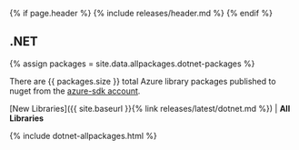 {% if page.header %}
{% include releases/header.md %}
{% endif %}

## .NET

{% assign packages = site.data.allpackages.dotnet-packages %}

There are {{ packages.size }} total Azure library packages published to nuget from the [azure-sdk account](https://www.nuget.org/profiles/azure-sdk).

[New Libraries]({{ site.baseurl }}{% link releases/latest/dotnet.md %}) | **All Libraries**

{% include dotnet-allpackages.html %}